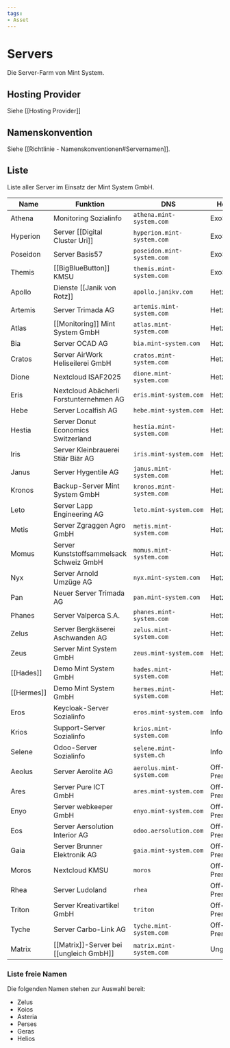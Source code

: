 ```yaml
---
tags:
- Asset
---
```

# Servers

Die Server-Farm von Mint System.

## Hosting Provider

Siehe [[Hosting Provider]]

## Namenskonvention

Siehe [[Richtlinie - Namenskonventionen#Servernamen]].

## Liste

Liste aller Server im Einsatz der Mint System GmbH.

| Name       | Funktion                                 | DNS                        | Hoster      |
| ---------- | ---------------------------------------- | -------------------------- | ----------- |
| Athena     | Monitoring Sozialinfo                    | `athena.mint-system.com`   | ExoScale    |
| Hyperion   | Server [[Digital Cluster Uri]]           | `hyperion.mint-system.com` | ExoScale    |
| Poseidon   | Server Basis57                           | `poseidon.mint-system.com` | ExoScale    |
| Themis     | [[BigBlueButton]] KMSU                   | `themis.mint-system.com`   | ExoScale    |
| Apollo     | Dienste [[Janik von Rotz]]               | `apollo.janikv.com`        | Hetzner     |
| Artemis    | Server Trimada AG                        | `artemis.mint-system.com`  | Hetzner     |
| Atlas      | [[Monitoring]] Mint System GmbH          | `atlas.mint-system.com`    | Hetzner     |
| Bia        | Server OCAD AG                           | `bia.mint-system.com`      | Hetzner     |
| Cratos     | Server AirWork Heliseilerei GmbH         | `cratos.mint-system.com`   | Hetzner     |
| Dione      | Nextcloud ISAF2025                       | `dione.mint-system.com`    | Hetzner     |
| Eris       | Nextcloud  Abächerli Forstunternehmen AG | `eris.mint-system.com`     | Hetzner     |
| Hebe       | Server Localfish AG                      | `hebe.mint-system.com`     | Hetzner     |
| Hestia     | Server Donut Economics Switzerland       | `hestia.mint-system.com`   | Hetzner     |
| Iris       | Server Kleinbrauerei Stiär Biär AG       | `iris.mint-system.com`     | Hetzner     |
| Janus      | Server Hygentile AG                      | `janus.mint-system.com`    | Hetzner     |
| Kronos     | Backup-Server Mint System GmbH           | `kronos.mint-system.com`   | Hetzner     |
| Leto       | Server Lapp Engineering AG               | `leto.mint-system.com`     | Hetzner     |
| Metis      | Server Zgraggen Agro GmbH                | `metis.mint-system.com`    | Hetzner     |
| Momus      | Server Kunststoffsammelsack Schweiz GmbH | `momus.mint-system.com`    | Hetzner     |
| Nyx        | Server Arnold Umzüge AG                  | `nyx.mint-system.com`      | Hetzner     |
| Pan        | Neuer Server Trimada AG                  | `pan.mint-system.com`      | Hetzner     |
| Phanes     | Server Valperca S.A.                     | `phanes.mint-system.com`   | Hetzner     |
| Zelus      | Server Bergkäserei Aschwanden AG         | `zelus.mint-system.com`    | Hetzner     |
| Zeus       | Server Mint System GmbH                  | `zeus.mint-system.com`     | Hetzner     |
| [[Hades]]  | Demo Mint System GmbH                    | `hades.mint-system.com`    | Hetzner     |
| [[Hermes]] | Demo Mint System GmbH                    | `hermes.mint-system.com`   | Hetzner     |
| Eros       | Keycloak-Server Sozialinfo               | `eros.mint-system.com`     | Infomaniak  |
| Krios      | Support-Server Sozialinfo                | `krios.mint-system.com`    | Infomaniak  |
| Selene     | Odoo-Server Sozialinfo                   | `selene.mint-system.ch`    | Infomaniak  |
| Aeolus     | Server Aerolite AG                       | `aerolus.mint-system.com`  | Off-Premise |
| Ares       | Server Pure ICT GmbH                     | `ares.mint-system.com`     | Off-Premise |
| Enyo       | Server webkeeper GmbH                    | `enyo.mint-system.com`     | Off-Premise |
| Eos        | Server Aersolution Interior AG           | `odoo.aersolution.com`     | Off-Premise |
| Gaia       | Server Brunner Elektronik AG             | `gaia.mint-system.com`     | Off-Premise |
| Moros      | Nextcloud KMSU                           | `moros`                    | Off-Premise |
| Rhea       | Server Ludoland                          | `rhea`                     | Off-Premise |
| Triton     | Server Kreativartikel GmbH               | `triton`                   | Off-Premise |
| Tyche      | Server Carbo-Link AG                     | `tyche.mint-system.com`    | Off-Premise |
| Matrix     | [[Matrix]]-Server bei [[ungleich GmbH]]  | `matrix.mint-system.com`   | Ungleich    |
### Liste freie Namen

Die folgenden Namen stehen zur Auswahl bereit:

* Zelus
* Koios
* Asteria
* Perses
* Geras
* Helios